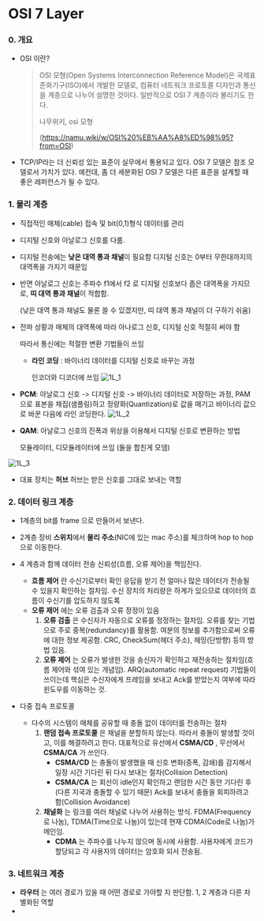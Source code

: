 # OSI 7 Layer

### 0. 개요

* OSI 이란?

  > OSI 모형(Open Systems Interconnection Reference Model)은 국제표준화기구(ISO)에서 개발한 모델로, 컴퓨터 네트워크 프로토콜 디자인과 통신을 계층으로 나누어 설명한 것이다. 일반적으로 OSI 7 계층이라 불리기도 한다.
  >
  > 나무위키, osi 모형
  >
  > (https://namu.wiki/w/OSI%20%EB%AA%A8%ED%98%95?from=OSI)

  

* TCP/IP라는 더 신뢰성 있는 표준이 실무에서 통용되고 있다. OSI 7 모델은 참조 모델로서 가치가 있다. 예컨대, 좀 더 세분화된 OSI 7 모델은 다른 표준을 설계할 때 좋은 레퍼런스가 될 수 있다.



### 1. 물리 계층

* 직접적인 매체(cable) 접속 및 bit(0,1)형식 데이터를 관리

* 디지털 신호와 아날로그 신호를 다룸.

* 디지털 전송에는 **낮은 대역 통과 채널**이 필요함 디지털 신호는 0부터 무한대까지의 대역폭을 가지기 때문임

* 반면 아날로그 신호는 주파수 f1에서 f2 로 디지털 신호보다 좁은 대역폭을 가지므로, **띠 대역 통과 채널**이 적합함. 

  (낮은 대역 통과 채널도 물론 쓸 수 있겠지만, 띠 대역 통과 채널이 더 구하기 쉬움)

* 전파 상황과 매체의 대역폭에 따라 아나로그 신호, 디지털 신호 적절히 써야 함

  따라서 통신에는 적절한 변환 기법들이 쓰임

  * **라인 코딩** : 바이너리 데이터를 디지털 신호로 바꾸는 과정

    인코더와 디코더에 쓰임
    ![1L_1](https://user-images.githubusercontent.com/46865281/71701288-ff3e1c80-2e0b-11ea-9017-0278f5686a6f.png)
  
  
  
* **PCM**: 아날로그 신호 -> 디지털 신호 -> 바이너리 데이터로 저장하는 과정, PAM으로 표본을 채집(샘플링)하고 정량화(Quantization)로 값을 매기고 바이너리 값으로 바꾼 다음에 라인 코딩한다.
  ![1L_2](https://user-images.githubusercontent.com/46865281/71701295-036a3a00-2e0c-11ea-9648-bf4d29c490de.png)
  

  
* **QAM**: 아날로그 신호의 진폭과 위상을 이용해서 디지털 신호로 변환하는 방법
  
  모듈레이터, 디모듈레이터에 쓰임 (둘을 합친게 모뎀)
  

![1L_3](https://user-images.githubusercontent.com/46865281/71701301-06652a80-2e0c-11ea-9de7-56abc30d5088.png)



* 대표 장치는 **허브** 허브는 받은 신호를 그대로 보내는 역할



### 2. 데이터 링크 계층

* 1계층의 bit를 frame 으로 만들어서 보낸다.
* 2계층 장비 **스위치**에서 **물리 주소**(NIC에 있는 mac 주소)를 체크하며 hop to hop 으로 이동한다.

* 4 계층과 함께 데이터 전송 신뢰성(흐름, 오류 제어)을 책임진다.
  * **흐름 제어** 란 수신기로부터 확인 응답을 받기 전 얼마나 많은 데이터가 전송될 수 있을지 확인하는 절차임. 수신 장치의 처리량은 하계가 있으므로 데이터의 흐름이 수신기를 압도하지 않도록
  * **오류 제어** 에는 오류 검출과 오류 정정이 있음
    1. **오류 검출** 은 수신자가 자동으로 오류를 정정하는 절차임. 오류를 찾는 기법으로 주로 중복(redundancy)를 활용함. 여분의 정보를 추가함으로써 오류에 대한 정보 제공함. CRC, CheckSum(헤더 주소), 헤밍(단방향) 등의 방법 있음.
    2. **오류 제어** 는 오류가 발생한 것을 송신자가 확인하고 재전송하는 절차임(흐름 제어와 섞여 있는 개념임). ARQ(automatic repeat request) 기법들이 쓰이는데 핵심은 수신자에게 프레임을 보내고 Ack를 받았는지 여부에 따라 윈도우를 이동하는 것.
* 다중 접속 프로토콜
  * 다수의 시스템이 매체를 공유할 때 충돌 없이 데이터를 전송하는 절차
    1. **랜덤 접속 프로토콜** 은 채널을 분할하지 않는다. 따라서 충돌이 발생할 것이고, 이를 해결하려고 한다. 대표적으로 유선에서 **CSMA/CD** , 무선에서 **CSMA/CA** 가 쓰인다. 
       * **CSMA/CD** 는 충돌이 발생했을 때 신호 변화(증폭, 감쇄)를 감지해서 일정 시간 기다린 뒤 다시 보내는 절차(Collision Detection) 
       * **CSMA/CA** 는 회선이 idle인지 확인하고 랜덤한 시간 동안 기다린 후(다른 지국과 충돌할 수 있기 때문) Ack를 보내서 충돌을 회피하려고 함(Collision Avoidance)
    2. **채널화** 는 링크를 여러 채널로 나누어 사용하는 방식. FDMA(Frequency로 나눔), TDMA(Time으로 나눔)이 있는데 현재 CDMA(Code로 나눔)가 메인임.
       * **CDMA** 는 주파수를 나누지 않으며 동시에 사용함. 사용자에게 코드가 할당되고 각 사용자의 데이터는 암호화 되서 전송됨.



### 3. 네트워크 계층

* **라우터** 는 여러 경로가 있을 때 어떤 경로로 가야할 지 판단함. 1, 2 계층과 다른 차별화된 역할
* 
